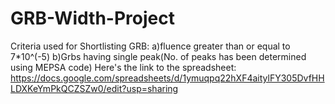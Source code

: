 # GRB-Width-Project
Criteria used for Shortlisting GRB:
a)fluence greater than or equal to  7*10^(-5)
b)Grbs having single peak(No. of peaks has been determined using MEPSA code)
Here's the link to the spreadsheet: https://docs.google.com/spreadsheets/d/1ymuqpq22hXF4aitylFY305DvfHHLDXKeYmPkQCZSZw0/edit?usp=sharing
